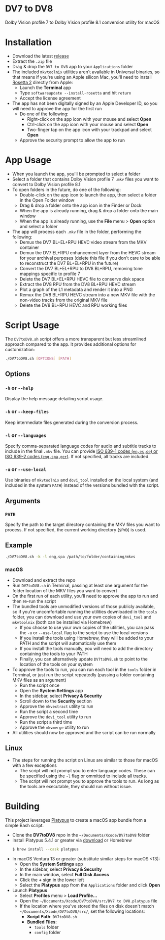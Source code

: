 # DV7 to DV8

Dolby Vision profile 7 to Dolby Vision profile 8.1 conversion utility for macOS

# Installation

- Download the latest [release](https://github.com/nekno/DV7toDV8/releases)
- Extract the `.zip` file
- Drag & drop the `DV7 to DV8` app to your `Applications` folder
- The included `mkvtoolnix` utilities aren't available in Universal binaries, so that means if you're using an Apple silicon Mac, you'll need to install [Rosetta 2](https://en.wikipedia.org/wiki/Rosetta_(software)#Rosetta_2) directly from Apple:
  - Launch the **Terminal** app
  - Type `softwareupdate --install-rosetta` and hit `return`
  - Accept the license agreement
- The app has not been digitally signed by an Apple Developer ID, so you will need to approve the app for the first run
  - Do one of the following:
    - Right-click on the app icon with your mouse and select **Open**
    - Ctrl-click on the app icon with your mouse and select **Open**
    - Two-finger tap on the app icon with your trackpad and select **Open**
  - Approve the security prompt to allow the app to run

# App Usage

- When you launch the app, you'll be prompted to select a folder
- Select a folder that contains Dolby Vision profile 7 `.mkv` files you want to convert to Dolby Vision profile 8.1
- To open folders in the future, do one of the following:
  - Double-click on the app icon to launch the app, then select a folder in the Open Folder window
  - Drag & drop a folder onto the app icon in the Finder or Dock
  - When the app is already running, drag & drop a folder onto the main window 
  - When the app is already running, use the **File** menu > **Open** option and select a folder
- The app will process each `.mkv` file in the folder, performing the following:
  - Demux the DV7 BL+EL+RPU HEVC video stream from the MKV container
  - Demux the DV7 EL+RPU enhancement layer from the HEVC stream for your archival purposes (delete this file if you don't care to be able to reconstruct the DV7 BL+EL+RPU in the future)
  - Convert the DV7 BL+EL+RPU to DV8 BL+RPU, removing tone mappings specific to profile 7
  - Delete the DV7 BL+EL+RPU HEVC file to conserve disk space
  - Extract the DV8 RPU from the DV8 BL+RPU HEVC stream
  - Plot a graph of the L1 metadata and render it into a PNG
  - Remux the DV8 BL+RPU HEVC stream into a new MKV file with the non-video tracks from the original MKV file
  - Delete the DV8 BL+RPU HEVC and RPU working files

# Script Usage

The `DV7toDV8.sh` script offers a more transparent but less streamlined approach compared to the app. It provides additional options for customization:

```bash
./DV7toDV8.sh [OPTIONS] [PATH]
```

## Options

### `-h` or `--help`

Display the help message detailing script usage.

### `-k` or `--keep-files`

Keep intermediate files generated during the conversion process.

### `-l` or `--languages`

Specify comma-separated language codes for audio and subtitle tracks to include in the final `.mkv` file. You can provide [ISO 639-1 codes (`en,es,de`) or ISO 639-2 codes (`eng,spa,ger`)](https://www.loc.gov/standards/iso639-2/php/English_list.php). If not specified, all tracks are included.

### `-u` or `--use-local`

Use binaries of `mkvtoolnix` and `dovi_tool` installed on the local system (and included in the system `PATH`) instead of the versions bundled with the script.

## Arguments

### `PATH`

Specify the path to the target directory containing the MKV files you want to process. If not specified, the current working directory (`$PWD`) is used.

## Example
  
```bash
./DV7toDV8.sh -k -l eng,spa /path/to/folder/containing/mkvs
```

### macOS

- Download and extract the repo
- Run `DV7toDV8.sh` in Terminal, passing at least one argument for the folder location of the MKV files you want to convert
- On the first run of each utility, you'll need to approve the app to run and then re-run the script
- The bundled tools are unmodified versions of those publicly available, so if you're uncomfortable running the utilities downloaded in the `tools` folder, you can download and use your own copies of `dovi_tool` and `mkvtoolnix` (both can be installed via Homebrew)
  - If you choose to use your own copies of the utilities, you can pass the `-u` or `--use-local` flag to the script to use the local versions
  - If you install the tools using Homebrew, they will be added to your PATH and the script will automatically use them
  - If you install the tools manually, you will need to add the directory containing the tools to your PATH
  - Finally, you can alternatively update `DV7toDV8.sh` to point to the location of the tools on your system
- To approve the tools to run, you can run each tool in the `tools` folder in Terminal, or just run the script repeatedly (passing a folder containing MKV files as an argument)
  - Run the script once
  - Open the **System Settings** app
  - In the sidebar, select **Privacy & Security**
  - Scroll down to the **Security** section
  - Approve the `mkvextract` utility to run
  - Run the script a second time
  - Approve the `dovi_tool` utility to run
  - Run the script a third time
  - Approve the `mkvmerge` utility to run
- All utilities should now be approved and the script can be run normally

## Linux

- The steps for running the script on Linux are similar to those for macOS with a few exceptions
  - The script will not prompt you to enter language codes. These can be specified using the `-l` flag or ommitted to include all tracks.
  - The script will not prompt you to approve the tools to run. As long as the tools are executable, they should run without issue.

# Building

This project leverages [Platypus](https://sveinbjorn.org/platypus) to create a macOS app bundle from a simple Bash script.

- Clone the **DV7toDV8** repo in the `~/Documents/Xcode/DV7toDV8` folder
- Install Platypus 5.4.1 or greater via [download](https://sveinbjorn.org/files/software/platypus.zip) or Homebrew
  ```bash
  $ brew install --cask platypus 
  ```
- In macOS Ventura 13 or greater (substitute similar steps for macOS <13):
  - Open the **System Settings** app
  - In the sidebar, select **Privacy & Security**
  - In the main window, select **Full Disk Access**
  - Click the **+** sign in the lower left
  - Select the **Platypus** app from the `Applications` folder and click **Open**
- Launch **Platypus**
  - Select **Profiles** menu > **Load Profile...**
  - Open the `~/Documents/Xcode/DV7toDV8/src/DV7 to DV8.platypus` file
  - If the location where you've stored the files on disk doesn't match `~/Documents/Xcode/DV7toDV8/src/`, set the following locations:
    - **Script Path**: `DV7toDV8.sh`
    - **Bundled Files**:
      - `tools` folder
      - `config` folder
